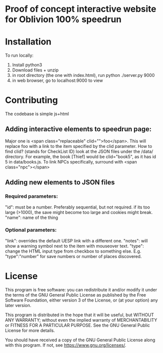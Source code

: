# Proof of concept interactive website for Oblivion 100% speedrun

# Installation
To run locally:
1. Install python3
2. Download files + unzip
3. in root directory (the one with index.html), run python ./server.py 9000
4. in web browser, go to localhost:9000 to view

# Contributing
The codebase is simple js+html


## Adding interactive elements to speedrun page:
Major one is \<span class="replaceable" clid="">foo\</span>.
This will replace foo with a link to the item specified by the clid parameter. How to find clid? (stands for CheckList ID) look at the JSON files under the /data/ directory. 
For example, the book [Thief] would be clid="book5", as it has id 5 in data/books.js.
To link NPCs specifically, surround with \<span class="npc">\</span>

## Adding new elements to JSON files
### Required parameters:
"id": must be a number. Preferably sequential, but not required. if its too large (>1000), the save might become too large and cookies might break.
"name": name of the thing

### Optional parameters:
"link": overrides the default UESP link with a different one.
"notes": will show a warning symbol next to the item with mouseover text.
"type": change the HTML input type from checkbox to something else. E.g. "type":"number" for save numbers or number of places discovered.

# License
This program is free software: you can redistribute it and/or modify
it under the terms of the GNU General Public License as published by
the Free Software Foundation, either version 3 of the License, or
(at your option) any later version.

This program is distributed in the hope that it will be useful,
but WITHOUT ANY WARRANTY; without even the implied warranty of
MERCHANTABILITY or FITNESS FOR A PARTICULAR PURPOSE.  See the
GNU General Public License for more details.

You should have received a copy of the GNU General Public License
along with this program.  If not, see <https://www.gnu.org/licenses/>.